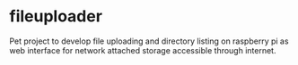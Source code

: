 # fileuploader
Pet project to develop file uploading and directory listing on raspberry pi as web interface for network attached storage accessible through internet.
